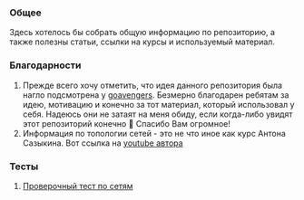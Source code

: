 ### Общее
Здесь хотелось бы собрать общую информацию по репозиторию, а также полезны статьи, ссылки на курсы и используемый материал.

### Благодарности
1. Прежде всего хочу отметить, что идея данного репозитория была нагло подсмотрена у [goavengers](https://github.com/goavengers/go-interview). Безмерно благодарен ребятам за идею, мотивацию и конечно за тот материал, который использовал у себя. 
Надеюсь они не затаят на меня обиду, если когда-либо увидят этот репозиторий конечно 💯 Спасибо Вам огромное!
2. Информация по топологии сетей - это не что иное как курс Антона Сазыкина. Вот ссылка на [youtube автора](https://www.youtube.com/@AndreySozykin/)

### Тесты
1. [Проверочный тест по сетям](https://xn-----xlcfvffioc4g.xn--p1ai/tests/network-technology-basics-quiz)